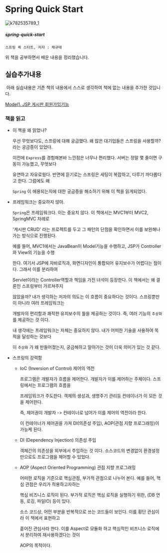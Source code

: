 # Spring Quick Start
![k782535789_1](https://user-images.githubusercontent.com/55838461/71668166-2a445400-2dab-11ea-9e15-909dfae73649.jpg)

##### spring-quick-start

`스프링 퀵 스타트, 저자 : 채규태`

위 책을 공부하면서 배운 내용을 정리했습니다.



## 실습추가내용

​	아래 실습내용은 기존 책의 내용에서 스스로 생각하여 책에 없는 내용을 추가한 것입니다.

[Model1. JSP 게시판 회원가입기능](https://github.com/leeshinyook/Spring-basic/blob/master/practice/model1JSP.md)



### 책을 읽고

- 이 책을 왜 읽었나?

  우선 무엇보다도, 스프링에 대해 궁금했다. 왜 많은 대기업들은 스프링을 사용할까? 라는 궁금증이 있었다.

  이전에 `Express`를 경험해본바 느낀점은 너무나 편리했다. 서버는 정말 몇 줄이면 구동이 가능했고, 무엇보다

  유연하고 자유로웠다. 반면에 듣기로는 스프링은 세팅이 복잡하고, 다루기 까다롭다고 한다. 그럼에도 왜 

  `Spring` 이 애용되는지에 대한 궁금증을 해소하기 위해 이 책을 읽게되었다.

  

- 프레임워크는 중요하지 않아.

  `Spring`은 프레임워크다. 이는 중요치 않다. 이 책에서는 MVC1부터 MVC2, SpringMVC 차례로

  '게시판 CRUD' 라는 프로젝트를 두고 그 패턴의 단점을 확인하면서 이를 보완해나가는 방식으로 진행된다.

  예를 들어, MVC1에서는 JavaBean이 Model기능을 수행하고, JSP가 Controller와 View의 기능을 수행

  한다. 여기서 JSP에 자바로직과, 화면디자인이 통합되어 유지보수가 어렵다는 점이다. 그래서 이를 분리하여

  Servlet이라는 Controller역할과 책임을 가진 녀석이 등장한다. 이 책에서는 왜 결론인 스프링부터 가르쳐주지 

  않았을까? 내가 생각하는 저자의 의도는 이 흐름이 중요하다는 것이다. 스프링뿐만이 아니라 여러 프레임워크는

  개발자의 편리함과 쾌적한 유지보수의 틀을 제공하는 것이다. 즉, 여러 기능의 `추상화` 를 제공하는 것 이다.

  내 생각에는 프레임워크는 자체는 중요하지 않다. 내가 어떠한 기술을 사용하여 목적을 달성하는 것보다 

  이 `추상화` 가 왜 만들어졌는지, 궁금해하고 알아가는 것이  더욱 의미가 있는 것 같다.



- 스프링의 강력함

  - IoC (Inversion of Control) 제어의 역전

    프로그램은 개발자가 흐름을 제어한다. 개발자가 이를 제어하는 주체이다. 스프링에서는 프로그램의 흐름을

    프레임워크가 주도한다. 객체의 생성과, 생명주기 관리등 컨테이너가 이 모든 것을 제어한다.

    즉, 제어권이 개발자 -> 컨테이너로 넘어가 이를 제어의 역전이라 한다.

    이 컨테이너가 제어권을 가져 DI(의존성 주입), AOP(관점 지향 프로그래밍)이 가능케 된다.

    

  - DI (Dependency Injection) 의존성 주입

    객체간의 의존성을 외부에서 주입하는 것 이다.  소스코드의 변경없이 환경설정 만으로도 프로그램을 제어할 수 있었다.

    

  - AOP (Aspect Oriented Programming) 관점 지향 프로그래밍

    어떠한 로직을 기준으로 핵심관점, 부가적 관점으로 나누어 본다. 예를 들어, 핵심 관점은 우리가 적용하고자하는

    핵심 비즈니스 로직이 된다. 부가적 로직은 핵심 로직을 실행하기 위한, (DB 연동, 로깅, 파일IO) 등이 있다.

    소스 코드상, 어떤 부분을 반복적으로 쓰는 코드들이 보인다. 이를 횡단 관심이라 이 책에서 표현하고 

    흩어진 관심사라 한다. 이를 Aspect로 모듈화 하고 핵심적인 비즈니스 로직에서 분리하여 재사용하겠다는 것이

    AOP의 목적이다.

  

